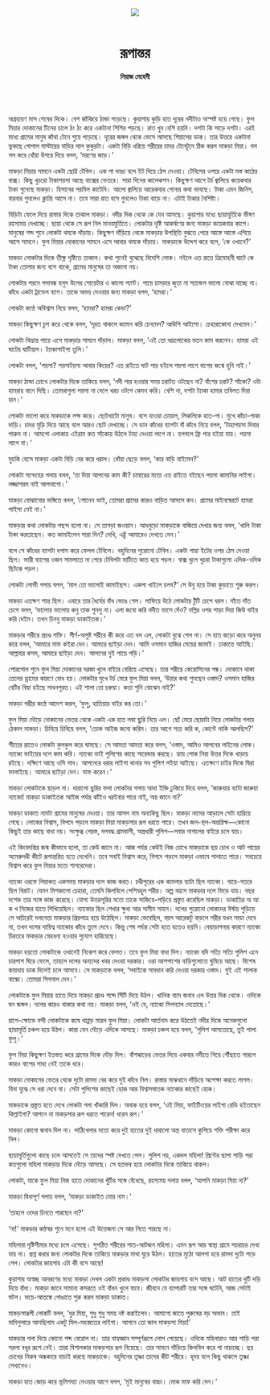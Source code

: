 <div align=center>
<img src=https://images.prothomalo.com/prothomalo-bangla%2F2022-05%2F7c026c4b-863c-41d0-bff5-fce2970063c7%2FUntitled_4.jpg?rect=0%2C126%2C1793%2C941&w=1200&ar=40%3A21&auto=format%2Ccompress&ogImage=true&mode=crop&overlay=&overlay_position=bottom&overlay_width_pct=1 />
<br><br>
<h1>রূপান্তর</h1> 
<h4>নিয়াজ মেহেদী</h4>
<br><br>
</div>

অগ্রহায়ণ মাস শেষের দিকে। বেশ জাঁকিয়ে ঠান্ডা পড়েছে। কুয়াশায় কুড়ি হাত দূরের নদীটাও অস্পষ্ট হয়ে গেছে। ফুল মিয়ার দোকানের টিনের চালে ঠং ঠং করে একটানা শিশির পড়ছে। রাত খুব বেশি হয়নি। দশটা কি সাড়ে দশটা। এরই মধ্যে গ্রামের মানুষ কাঁথা টেনে শুয়ে পড়েছে। দূরের জঙ্গল থেকে ভেসে আসছে শিয়ালের ডাক। তার উত্তরে একটানা ভুকছে গোপাল মাস্টারের বাড়ির লাল কুকুরটা। একটা বিড়ি ধরিয়ে শরীরের চাদর টেনেটুনে ঠিক করল মাকড়া মিয়া। গল গল করে ধোঁয়া উগরে দিয়ে বলল, ‘মরণের জাড়।’

মাকড়া মিয়ার সামনে একটা ছোট্ট টেবিল। এক পা ভাঙা বলে ইট দিয়ে ঠেস দেওয়া। টেবিলের ওপরে একটা মস্ত কাঠের বাক্স। কিছু খুচরো টাকাপয়সা আছে বাক্সের ভেতরে। সারা দিনের কালেকশন। কিছুক্ষণ আগে টর্চ জ্বালিয়ে কয়েকবার টাকা গুনেছে মাকড়া। হিসাবের গরমিল কাটেনি। আলো জ্বালিয়ে আরেকবার গোনার কথা ভাবছে। টাকা এমন জিনিস, বারবার গুনলেও ক্লান্তি আসে না। তবে সারা রাত বসে গুনলেও টাকা বাড়ে না। এটাই টাকার বৈশিষ্ট্য।

বিড়িটা ফেলে দিয়ে রাস্তার দিকে তাকাল মাকড়া। নদীর দিক থেকে কে যেন আসছে। কুয়াশার মধ্যে ছায়ামূর্তিকে ভীষণ রহস্যময় দেখাচ্ছে। ছায়া থেকে সে রূপ নিল মানবমূর্তিতে। লোকটার দৃষ্টি আকর্ষণের জন্য মাকড়া কয়েকবার কাশে। মানুষের শব্দ শুনে লোকটা থমকে দাঁড়ায়। কিছুক্ষণ দাঁড়িয়ে থেকে মাকড়ার উপস্থিতি বুঝতে পেরে আস্তে আস্তে এগিয়ে আসে সামনে। ফুল মিয়ার দোকানের সামনে এসে আবার থমকে দাঁড়ায়। মাকড়াকে উদ্দেশ করে বলে, ‘কে ওখানে?’

মাকড়া লোকটার দিকে তীক্ষ্ণ দৃষ্টিতে তাকাল। কথা শুনেই বুঝেছে বিদেশি লোক। নইলে এত রাতে ত্রিমোহনী ঘাটে কে টাকা তোলার জন্য বসে থাকে, গ্রামের মানুষের তা অজানা নয়।

লোকটার পরনে গলাবন্ধ হলুদ উলের সোয়েটার ও কালো প্যান্ট। পায়ে চামড়ার জুতা না স্যান্ডেল ভালো বোঝা যাচ্ছে না। কাঁধে একটা ট্রাভেল ব্যাগ। তাকে অভয় দেওয়ার জন্য মাকড়া বলল, ‘হামরা।’

লোকটা কণ্ঠে অবিশ্বাস নিয়ে বলল, ‘হামরা? হামরা কেডা?’

মাকড়া কিছুক্ষণ চুপ করে থেকে বলল, ‘দূরত থাকলে ক্যামন করি চেনমেন? আউগি আইসো। চেহারাকোনা দেখমেন।’

লোকটা বিভ্রান্ত পায়ে এসে মাকড়ার সামনে দাঁড়াল। মাকড়া বলল, ‘এই তো ভদ্রলোকের মতন কাম করনেন। হামরা এই ঘাটের ঘাটিয়াল। ট্যাকাপাইসা তুলি।’

লোকটা বলল, ‘পয়সা? পয়সাটয়সা আবার কিয়ের? এত রাইতে ঘাট পার হইলে পয়সা লাগে বাপের জন্মে হুনি নাই।’

মাকড়া ঠান্ডা চোখে লোকটার দিকে তাকিয়ে বলল, ‘নদী পার হওয়ার সময় চরাটত ওটছেন না? বাঁশের চরাট? সাঁকো? ওটা হামরায় বানে দিছি। তোমরাগুলা পয়সা না দেলে খরচ ওটপে কেমন করি। বেশি না, দশটা ট্যাকা হামার তবিলত দিয়া যান।’

লোকটা ভালো করে মাকড়াকে লক্ষ করে। ছোটখাটো মানুষ। বসে যাওয়া চোয়াল, লিকলিকে হাত-পা। মুখে কাঁচা-পাকা দাড়ি। চাদর মুড়ি দিয়ে আছে বলে আরও ছোট দেখাচ্ছে। সে ডান কাঁধের ব্যাগটা বাঁ কাঁধে নিয়ে বলল, ‘টাহাপয়সা দিবার পারুম না। আমগো এলাকায় এইরাম কত সাঁকোয় উঠলে টাহা দেওয়া লাগে না। হগগলে ফ্রি পার হইয়া যায়। পয়সা লাগে না।’

মুচকি হেসে মাকড়া একটা বিড়ি বের করে ধরাল। ধোঁয়া ছেড়ে বলল, ‘কার বাড়ি যাইমেন?’

লোকটা সন্দেহের গলায় বলল, ‘তা দিয়া আপনের কাম কী? চামারের মতো এত রাইতে বইছেন পয়সা কামানির লাইগা। লজ্জাশরম নাই আপনাগো।’

মাকড়া বোঝানোর ভঙ্গিতে বলল, ‘শোনেন ভাই, তোমরা গ্রামের কারও বাড়িত আসলে কন। গ্রামের মাইনষেরটে হামরা পাইসা নেই না।’

মাকড়ার কথা লোকটার পছন্দ হলো না। সে তাগড়া জওয়ান। আধবুড়ো মাকড়াকে বাজিয়ে দেখার জন্য বলল, ‘খালি টাকা টাকা করতাছেন। কত কামাইলেন সারা দিন? দেখি, এট্টু আমারেও দেখতে দেন।’

বলে সে কাঁধের ব্যাগটা ধপাস করে ফেলল টেবিলে। বহুদিনের পুরোনো টেবিল। একটা পায়া ইটের ওপর ঠেস দেওয়া ছিল। ভারী ব্যাগের ওজন সামলাতে না পেরে টেবিলটা মাটিতে কাত হয়ে পড়ল। বাক্স খুলে খুচরা টাকাগুলো এদিক-ওদিক ছিটকে পড়ল।

লোকটা লোভী গলায় বলল, ‘মাল তো ভালোই কামাইছস। একলা খাইলে চলব?’ সে উবু হয়ে টাকা কুড়াতে শুরু করল।

মাকড়া এতক্ষণ শান্ত ছিল। এবারে তার ধৈর্যের বাঁধ ভেঙে গেল। লাফিয়ে উঠে লোকটার টুঁটি চেপে ধরল। দাঁতে দাঁত চেপে বলল, ‘ভালোয় ভালোয় কনু তাক শুনলু না। এলা জবো করি নদীত ভাসে দেঁও? নল্লির ওপর পাড়া দিয়া জিউ বাইর করি দেইম। তখন চিনবু মাকড়া ডাকাইতক।’

মাকড়ার শরীরে প্রচণ্ড শক্তি। শীর্ণ-অপুষ্ট শরীরে কী করে এত বল এল, লোকটা বুঝে পেল না। সে হাত জড়ো করে অনুনয় করে বলল, ‘আমারে মাফ কইরা দেন। আমারে ছাইড়া দেন। আমি ওসমান হাজির মেয়ের জামাই। ঢাকাত্তে আইছি। আল্লাহর কসম, আমারে ছাইড়া দেন। আপনের দুই পায়ে পড়ি।’

শোরগোল শুনে ফুল মিয়া দোকানের দরজা খুলে বাইরে বেরিয়ে এসেছে। তার শরীরে কেরোসিনের গন্ধ। দোকানে থাকা তেলের ড্রামের কারণে বোধ হয়। লোকটার মুখে টর্চ মেরে ফুল মিয়া বলল, ‘উয়ার কথা শুনছেন ওস্তাদ? ওসমান হাজির বেটির বিয়া হইছে সাধনপুরত। এই শালা তো চরুয়া। কতা শুনি বোঝেন নাই?’

মাকড়া গম্ভীর কণ্ঠে আদেশ করল, ‘ফুলু, হাতিয়ার বাইর কর তো।’

ফুল মিয়া দৌড়ে দোকানের ভেতর থেকে একটা এক হাত লম্বা ছুরি নিয়ে এল। ছোঁ মেরে ছোরাটা নিয়ে লোকটার গলায় ঠেকাল মাকড়া। চিবিয়ে চিবিয়ে বলল, ‘তোক আইজ জবো করিম। তার আগে সত্য করি ক, কোন্টে থাকি আলছিস?’

শীতের রাতেও লোকটা কুলকুল করে ঘামছে। সে আমতা আমতা করে বলল, ‘ওস্তাদ, আমিও আপনের লাইনের লোক। ন্যাকো ভাইয়ের দলে কাম করি। ন্যাকো ভাই পুলিশের কাছে সারেন্ডার করছে। হ্যায় লোক নিয়া উত্তর দিকে খাড়ায় রইছে। দক্ষিণে আছে ওসি সাব। আপনেরে ধরার লাইগা থানার সব পুলিশ লইয়া আইছে। এতক্ষণে চাইর দিকে ঘিরা ফালাইছে। আমারে ছাইড়া দেন। মাফ করেন।’

মাকড়া লোকটাকে ছাড়ল না। ধারালো ছুরির ফলা লোকটার গলায় আধা ইঞ্চি ঢুকিয়ে দিয়ে বলল, ‘জারুয়ার ব্যাটা জারুয়া ন্যাকো! মাকড়া ডাকাইতক আইজ পর্যন্ত কাঁইও ধরইবার পারে নাই, অয় জানে না?’

মাকড়া ডাকাত নামটা গ্রামের মানুষের দেওয়া। তার আসল নাম অন্যকিছু ছিল। মাকড়া নামের আড়ালে সেটা হারিয়ে গেছে। লোকের বিশ্বাস, বিপদে পড়লে মাকড়া মিয়া মাকড়সার রূপ ধরতে পারে। তখন জল-স্থল-অন্তরিক্ষ—কোনো কিছুই তার কাছে বাধা নয়। সংক্ষুব্ধ গেরস্ত, দলবদ্ধ গ্রামবাসী, অস্ত্রধারী পুলিশ—সবার নাগালের বাইরে চলে যায়।

এই কিংবদন্তির জন্ম কীভাবে হলো, তা কেউ জানে না। আজ পর্যন্ত কেউই নিজ চোখে মাকড়াকে ছয় চোখ ও আট পায়ের অমেরুদণ্ডী কীটে রূপান্তরিত হতে দেখেনি। তবে সবাই বিশ্বাস করে, বিপদে পড়লে মাকড়া এভাবে পালাতে পারে। সবচেয়ে বিশ্বাস করে ফুল মিয়ার মতো শাগরেদেরা।

ন্যাকো ওরফে লিয়াকত একসময় মাকড়ার দলে কাজ করত। চণ্ডীপুরের এক কামলার ব্যাটা ছিল ন্যাকো। গায়ে-গতরে ছিল বিরাট। যেমন মিশকালো চেহারা, তেমনি কিলবিলে পেশিবহুল শরীর। অল্প বয়সে মাকড়ার দলে ভিড়ে যায়। বছর দশেক তার সঙ্গে কাজ করেছে। যোগ্য উত্তরসূরির মতো তাকে সাজিয়ে-পড়িয়ে প্রস্তুত করেছিল মাকড়া। ডাকাতির অ আ ক খ নিজের হাতে শিখিয়েছিল। ন্যাকোর ছিল শেখার ক্ষুধা আর অসীম সাহস। দলের পুরোনো লোকদের ঈর্ষায় পুড়িয়ে সে অচিরেই দলনেতা মাকড়ার প্রিয়পাত্র হয়ে উঠেছিল। মাকড়া ভেবেছিল, বয়স আরেকটু বাড়লে শরীর যখন সাড়া দেবে না, তখন দলের দায়িত্ব ন্যাকোর কাঁধে তুলে দেবে। কিন্তু শেষ পর্যন্ত সেটা হতে হতেও হয়নি। বেয়াড়াপনার কারণে ন্যাকো চিরতরে মাকড়ার স্নেহধন্য হওয়ার সুযোগ হারিয়েছে।

মাকড়া হয়তো লোকটাকে ওখানেই নিকেশ করে ফেলত। তবে ফুল মিয়া বাধা দিল। ন্যাকো যদি সত্যি সত্যি পুলিশ এনে চারপাশ ঘিরে ফেলে, তাহলে দলের অন্যদের খবর দেওয়া দরকার। ওরা আশপাশের বাড়িগুলোতে ঘুমিয়ে আছে। বিশেষ কায়দায় ডাক দিলেই চলে আসবে। সে মাকড়াকে বলল, ‘সবাইকে সাবধান করি দেওয়া দরকার ওস্তাদ। মুই এই শালাক বান্ধো। তোমরা সিগনাল দেন।’

লোকটাকে ফুল মিয়ার হাতে দিয়ে মাকড়া প্রচণ্ড শব্দে সিঁটি দিয়ে উঠল। খানিক বাদে জবাব এল উত্তর দিক থেকে। ওদিকে ঘন জঙ্গল। দলের কারও থাকার কথা নয়। মাকড়া বলল, ‘ওই যে, ন্যাকো সিগন্যাল দেতোছে।’

রাগে-ক্ষোভে বন্দী লোকটাকে কষে থাপ্পড় মারল ফুল মিয়া। লোকটা আর্তনাদ করে উঠতেই নদীর দিকে অনেকগুলো ছায়ামূর্তি চঞ্চল হয়ে উঠল। কারা যেন দৌড়ে এদিকে আসছে। মাকড়া চঞ্চল হয়ে বলল, ‘পুলিশ আসতোছে, তুই পালা ফুলু।’

ফুল মিয়া কিছুক্ষণ ইতস্তত করে গ্রামের দিকে দৌড় দিল। বাঁশঝাড়ের ভেতর দিয়ে একবার নদীতে গিয়ে পৌঁছাতে পারলে কারও বাপের সাধ্য নেই তাকে ধরে।

মাকড়া দোকানের ভেতর থেকে দুটো রামদা বের করে দুই কাঁধে নিল। রাস্তার মাঝখানে দাঁড়িয়ে অপেক্ষা করতে লাগল। বিনা যুদ্ধে সে ধরা দেবে না। সেটা পুলিশের কাছেই হোক আর বিশ্বাসঘাতক ন্যাকোর কাছেই হোক।

মাকড়াকে প্রস্তুত হতে দেখে লোকটা গলা খাঁকারি দিল। অবাক হয়ে বলল, ‘ওই মিয়া, ফাইটিংয়ের লাইগা রেডি হইতাছেন কিল্লাইগা? আপনে না মাকড়সার রূপ ধরতে পারেন! ধরেন রূপ।’

মাকড়া কোনো জবাব দিল না। লাঠিখেলার মতো করে দুই হাতের দুই ধারালো অস্ত্র বাতাসে কুপিয়ে শক্তি পরীক্ষা করে নিল।

ছায়ামূর্তিগুলো কাছে চলে আসতেই সে তাদের স্পষ্ট দেখতে পেল। পুলিশ নয়, একদল মহিলা! প্রিন্টের ছাপা শাড়ি পরা কতগুলো মহিলা মাকড়ার দিকে দৌড়ে আসছে। সে হতভম্ব হয়ে লোকটার দিকে তাকিয়ে থাকল।

লোকটা, যাকে ফুল মিয়া নিজ হাতে দোকানের খুঁটির সঙ্গে বেঁধেছে, রহস্যময় গলায় বলল, ‘আপনি মাকড়া মিয়া না?’

মাকড়া দ্বিধাপূর্ণ গলায় বলল, ‘মাকড়া ডাকাইত মোর নাম।’

‘তাহলে ওদের চিনতে পারছেন না?’

‘না!’ মাকড়ার কণ্ঠস্বর শুনে মনে হলো এই উত্তেজনা সে আর নিতে পারছে না।

মহিলারা দৃষ্টিসীমার মধ্যে চলে এসেছে। সুগঠিত শরীরের সাত-আটজন মহিলা। এমন রূপ আর স্বাস্থ্য গ্রামে সচরাচর দেখা যায় না। প্রশ্ন করার জন্য লোকটার দিকে তাকিয়ে মাকড়ার মাথা ঘুরে উঠল। হাতের মুঠো আলগা হয়ে রামদা দুটো পড়ে গেল। লোকটার জায়গায় এটা কী বসে আছে!

কুয়াশার অস্বচ্ছ আবরণের মধ্যে মাকড়া দেখল একটা প্রকাণ্ড মাকড়সা লোকটার জায়গায় বসে আছে। আট হাতের দুটি দড়ি দিয়ে বাঁধা। মাকড়া জানে সামান্য কসরতে ওই বাঁধন খুলে যাবে। জীবনে যে ব্যাপারটি তার সঙ্গে ঘটেনি, আজ সেটাই ঘটল। ভয়ে-আতঙ্কে গোঙাতে শুরু করল মাকড়া ডাকাত।

মাকড়সারূপী লোকটি বলল, ‘ধুর মিয়া, শুধু শুধু সময় নষ্ট করাইলেন। আমাগো জাতে পুরুষের বড় অভাব। তাই মাদিগুলারে আনছিলাম একটু মিল-মহব্বতের লাইগা। আপনে তো জাল মাকড়সা মিয়া!’

মাকড়ার গলা দিয়ে কোনো শব্দ বেরোল না। তার বাহ্যজ্ঞান সম্পূর্ণরূপে লোপ পেয়েছে। ওদিকে মহিলারাও আর শাড়ি পরা সরলা বধূর রূপে নেই। তারা বিশালকার মাকড়সার রূপ নিয়েছে। তার সামনে দাঁড়িয়ে কিলবিল করে পা নাচাচ্ছে। ছয় চোখের নিকষ অন্ধকারে যাচাই করছে মাকড়াকে। বহুদিনের তৃষ্ণা তাদের কীট শরীরে। হৃদয় বলে কিছু থাকলে তৃষ্ণা সেখানেও।

মাকড়া হাত জোড় করে ভূমিশয্যা নেওয়ার আগে বলল, ‘মুই মানুষের বাচ্চা। মোক মাফ করি দেন।’

